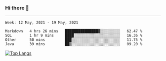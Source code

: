 ### Hi there 👋
---
<!--START_SECTION:waka-->
```text
Week: 12 May, 2021 - 19 May, 2021

Markdown   4 hrs 26 mins   ███████████████▓░░░░░░░░░   62.47 % 
SQL        1 hr 9 mins     ████░░░░░░░░░░░░░░░░░░░░░   16.36 % 
Other      50 mins         ███░░░░░░░░░░░░░░░░░░░░░░   11.75 % 
Java       39 mins         ██▒░░░░░░░░░░░░░░░░░░░░░░   09.20 % 
```
<!--END_SECTION:waka-->

[![Top Langs](https://github-readme-stats.vercel.app/api/top-langs/?username=HyunAh-iia&layout=compact)](https://github.com/anuraghazra/github-readme-stats)
<!--
**HyunAh-iia/HyunAh-iia** is a ✨ _special_ ✨ repository because its `README.md` (this file) appears on your GitHub profile.

Here are some ideas to get you started:

- 🔭 I’m currently working on ...
- 🌱 I’m currently learning ...
- 👯 I’m looking to collaborate on ...
- 🤔 I’m looking for help with ...
- 💬 Ask me about ...
- 📫 How to reach me: ...
- 😄 Pronouns: ...
- ⚡ Fun fact: ...
-->

